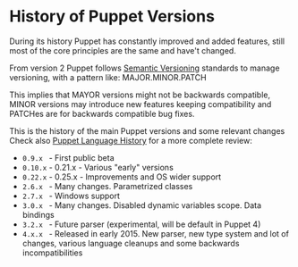 # History of Puppet Versions

During its history Puppet has constantly improved and added features, still most of the core principles are the same and have't changed.

From version 2 Puppet follows [Semantic Versioning](http://semver.org/) standards to manage versioning, with a pattern like: MAJOR.MINOR.PATCH

This implies that MAYOR versions might not be backwards compatible, MINOR versions may introduce new features keeping compatibility and PATCHes are for backwards compatible bug fixes.

This is the history of the main Puppet versions and some relevant changes
Check also [Puppet Language History](http://docs.puppetlabs.com/guides/language_history.html) for a more complete review:

- ```0.9.x ```  - First public beta
- ```0.10.x``` - 0.21.x - Various "early" versions
- ```0.22.x``` - 0.25.x - Improvements and OS wider support
- ```2.6.x ```  - Many changes. Parametrized classes
- ```2.7.x ```  - Windows support
- ```3.0.x ```  - Many changes. Disabled dynamic variables scope. Data bindings
- ```3.2.x ```  - Future parser (experimental, will be default in Puppet 4)
- ```4.x.x ```  - Released in early 2015. New parser, new type system and lot of changes, various language cleanups and some backwards incompatibilities
